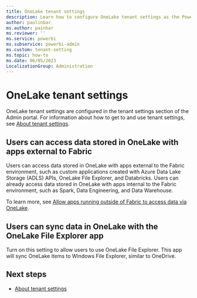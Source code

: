 ```yaml
---
title: OneLake tenant settings
description: Learn how to configure OneLake tenant settings as the Power BI administrator. 
author: paulinbar
ms.author: painbar
ms.reviewer: ''
ms.service: powerbi
ms.subservice: powerbi-admin
ms.custom: tenant-setting
ms.topic: how-to
ms.date: 06/05/2023
LocalizationGroup: Administration
---
```


# OneLake tenant settings

OneLake tenant settings are configured in the tenant settings section of the Admin portal. For information about how to get to and use tenant settings, see [About tenant settings](/power-bi/admin/service-admin-portal-about-tenant-settings).

## Users can access data stored in OneLake with apps external to Fabric

Users can access data stored in OneLake with apps external to the Fabric environment, such as custom applications created with Azure Data Lake Storage (ADLS) APIs, OneLake File Explorer, and Databricks. Users can already access data stored in OneLake with apps internal to the Fabric environment, such as Spark, Data Engineering, and Data Warehouse.

To learn more, see [Allow apps running outside of Fabric to access data via OneLake](../onelake/onelake-security.md#allow-apps-running-outside-of-fabric-to-access-data-via-onelake).

## Users can sync data in OneLake with the OneLake File Explorer app

Turn on this setting to allow users to use OneLake File Explorer. This app will sync OneLake items to Windows File Explorer, similar to OneDrive.

## Next steps

* [About tenant settings](/power-bi/admin/service-admin-portal-about-tenant-settings)
